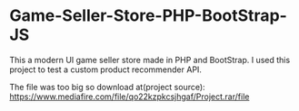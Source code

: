 # Game-Seller-Store-PHP-BootStrap-JS
This a modern UI game seller store made in PHP and BootStrap. I used this project to test a custom product recommender API.

The file was too big so download at(project source): https://www.mediafire.com/file/qo22kzpkcsjhgaf/Project.rar/file
